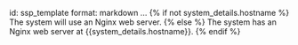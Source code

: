 id: ssp_template
format: markdown
...
{% if not system_details.hostname %}
  The system will use an Nginx web server.
{% else %}
  The system has an Nginx web server at {{system_details.hostname}}.
{% endif %}
